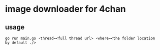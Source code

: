 # image downloader for 4chan

## usage
```
go run main.go -thread=<full thread url> -where=<the folder location by default ./>
```
